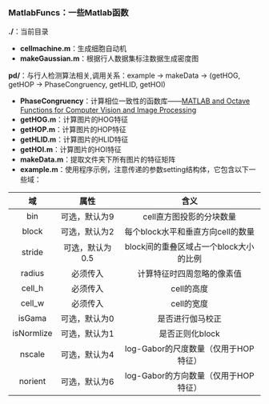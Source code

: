### MatlabFuncs：一些Matlab函数

**./**：当前目录

- **cellmachine.m**：生成细胞自动机
- **makeGaussian.m**：根据行人数据集标注数据生成密度图


**pd/**：与行人检测算法相关,调用关系：example -> makeData -> (getHOG, getHOP -> PhaseCongruency, getHLID, getHOI)

- **PhaseCongruency**：计算相位一致性的函数库——[MATLAB and Octave Functions for Computer Vision and Image Processing](http://www.peterkovesi.com/matlabfns/)
- **getHOG.m**：计算图片的HOG特征
- **getHOP.m**：计算图片的HOP特征
- **getHLID.m**：计算图片的HLID特征
- **getHOI.m**：计算图片的HOI特征
- **makeData.m**：提取文件夹下所有图片的特征矩阵
- **example.m**：使用程序示例，注意传递的参数setting结构体，它包含以下一些域：


|     域      |    属性     |            含义            |
| :--------: | :-------: | :----------------------: |
|    bin     |  可选，默认为9  |      cell直方图投影的分块数量      |
|   block    |  可选，默认为2  |  每个block水平和垂直方向cell的数量   |
|   stride   | 可选，默认为0.5 | block间的重叠区域占一个block大小的比例 |
|   radius   |   必须传入    |      计算特征时四周忽略的像素值       |
|   cell_h   |   必须传入    |         cell的高度          |
|   cell_w   |   必须传入    |         cell的宽度          |
|   isGama   |  可选，默认为0  |         是否进行伽马校正         |
| isNormlize |  可选，默认为1  |        是否正则化block        |
|   nscale   |  可选，默认为4  | log-Gabor的尺度数量（仅用于HOP特征） |
|  norient   |  可选，默认为6  | log-Gabor的方向数量（仅用于HOP特征） |